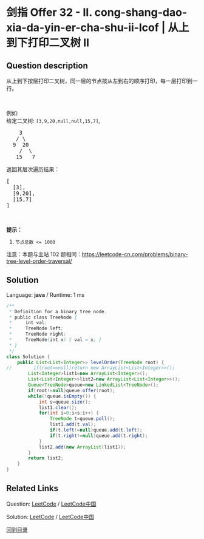 ﻿# 剑指 Offer 32 - II. cong-shang-dao-xia-da-yin-er-cha-shu-ii-lcof | 从上到下打印二叉树 II

## Question description

<!--If you want to use the English description, use English description is not available for the problem. Please switch to Chinese. instead-->
<p>从上到下按层打印二叉树，同一层的节点按从左到右的顺序打印，每一层打印到一行。</p>

<p>&nbsp;</p>

<p>例如:<br>
给定二叉树:&nbsp;<code>[3,9,20,null,null,15,7]</code>,</p>

<pre>    3
   / \
  9  20
    /  \
   15   7
</pre>

<p>返回其层次遍历结果：</p>

<pre>[
  [3],
  [9,20],
  [15,7]
]
</pre>

<p>&nbsp;</p>

<p><strong>提示：</strong></p>

<ol>
	<li><code>节点总数 &lt;= 1000</code></li>
</ol>

<p>注意：本题与主站 102 题相同：<a href="https://leetcode-cn.com/problems/binary-tree-level-order-traversal/">https://leetcode-cn.com/problems/binary-tree-level-order-traversal/</a></p>




## Solution

Language: **java**  /  Runtime: 1 ms

```java
/**
 * Definition for a binary tree node.
 * public class TreeNode {
 *     int val;
 *     TreeNode left;
 *     TreeNode right;
 *     TreeNode(int x) { val = x; }
 * }
 */
class Solution {
    public List<List<Integer>> levelOrder(TreeNode root) {
//        if(root==null)return new ArrayList<List<Integer>>();
        List<Integer>list1=new ArrayList<Integer>();
        List<List<Integer>>list2=new ArrayList<List<Integer>>();
        Queue<TreeNode>queue=new LinkedList<TreeNode>();
        if(root!=null)queue.offer(root);
        while(!queue.isEmpty()) {
            int s=queue.size();
            list1.clear();
            for(int i=0;i<s;i++) {
                TreeNode t=queue.poll();
                list1.add(t.val);
                if(t.left!=null)queue.add(t.left);
                if(t.right!=null)queue.add(t.right);
            }
            list2.add(new ArrayList(list1));
        }
        return list2;
    }
}
```



## Related Links

Question: [LeetCode](https://leetcode.com/problems/cong-shang-dao-xia-da-yin-er-cha-shu-ii-lcof/description/)  /  [LeetCode中国](https://leetcode-cn.com/problems/cong-shang-dao-xia-da-yin-er-cha-shu-ii-lcof/description/)

Solution: [LeetCode](https://leetcode.com/articles/cong-shang-dao-xia-da-yin-er-cha-shu-ii-lcof/)  /  [LeetCode中国](https://leetcode-cn.com/articles/cong-shang-dao-xia-da-yin-er-cha-shu-ii-lcof/)

[回到目录](../README.md)